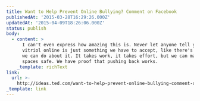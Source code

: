```yaml
---
title: Want to Help Prevent Online Bullying? Comment on Facebook
publishedAt: '2015-03-28T16:29:26.000Z'
updatedAt: '2015-04-09T18:26:06.000Z'
status: publish
body:
  - content: >
      I can't even express how amazing this is. Never let anyone tell you
      vitriol online is just something we have to accept, like there's nothing
      we can do about it. It takes work, it takes effort, but we can make our
      spaces safe. We have proof that pushing back works.
    _template: richText
link:
  url: >-
    http://ideas.ted.com/want-to-help-prevent-online-bullying-comment-on-facebook/
_template: link
---
```


